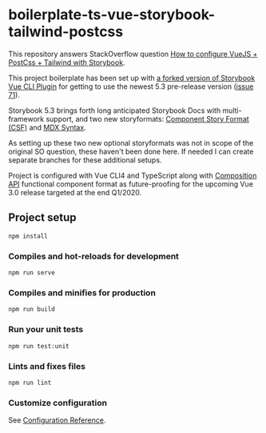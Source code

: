 # boilerplate-ts-vue-storybook-tailwind-postcss

This repository answers StackOverflow question [How to configure VueJS + PostCss + Tailwind with Storybook](https://stackoverflow.com/questions/53027576/how-to-configure-vuejs-postcss-tailwind-with-storybook).

This project boilerplate has been set up with [a forked version of Storybook Vue CLI Plugin](https://github.com/ux-engineer/vue-cli-plugin-storybook) for getting to use the newest 5.3 pre-release version ([issue 71](https://github.com/storybookjs/vue-cli-plugin-storybook/issues/71)).

Storybook 5.3 brings forth long anticipated Storybook Docs with multi-framework support, and two new storyformats: [Component Story Format (CSF)](https://storybook.js.org/docs/formats/component-story-format/) and [MDX Syntax](https://storybook.js.org/docs/formats/mdx-syntax/#docs-content).

As setting up these two new optional storyformats was not in scope of the original SO question, these haven't been done here. If needed I can create separate branches for these additional setups.

Project is configured with Vue CLI4 and TypeScript along with [Composition API](https://github.com/vuejs/composition-api) functional component format as future-proofing for the upcoming Vue 3.0 release targeted at the end Q1/2020.

## Project setup
```
npm install
```

### Compiles and hot-reloads for development
```
npm run serve
```

### Compiles and minifies for production
```
npm run build
```

### Run your unit tests
```
npm run test:unit
```

### Lints and fixes files
```
npm run lint
```

### Customize configuration
See [Configuration Reference](https://cli.vuejs.org/config/).
